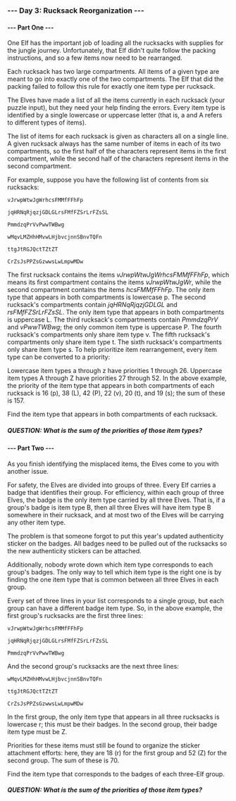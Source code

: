 ### --- Day 3: Rucksack Reorganization ---

#### --- Part One ---

One Elf has the important job of loading all the rucksacks with supplies for the jungle journey.
Unfortunately, that Elf didn't quite follow the packing instructions, and so a few items now need to
be rearranged.

Each rucksack has two large compartments. All items of a given type are meant to go into exactly one
of the two compartments. The Elf that did the packing failed to follow this rule for exactly one item
type per rucksack.

The Elves have made a list of all the items currently in each rucksack (your puzzle input), but
they need your help finding the errors. Every item type is identified by a single lowercase or
uppercase letter (that is, a and A refers to different types of items).

The list of items for each rucksack is given as characters all on a single line. A given rucksack
always has the same number of items in each of its two compartments, so the first half of the
characters represent items in the first compartment, while the second half of the characters
represent items in the second compartment.

For example, suppose you have the following list of contents from six rucksacks:

`vJrwpWtwJgWrhcsFMMfFFhFp`

`jqHRNqRjqzjGDLGLrsFMfFZSrLrFZsSL`

`PmmdzqPrVvPwwTWBwg`

`wMqvLMZHhHMvwLHjbvcjnnSBnvTQFn`

`ttgJtRGJQctTZtZT`

`CrZsJsPPZsGzwwsLwLmpwMDw`


The first rucksack contains the items _vJrwpWtwJgWrhcsFMMfFFhFp_, which means its first compartment
contains the items _vJrwpWtwJgWr_, while the second compartment contains the items _hcsFMMfFFhFp_. The
only item type that appears in both compartments is lowercase p.
The second rucksack's compartments contain _jqHRNqRjqzjGDLGL_ and _rsFMfFZSrLrFZsSL_. The only item
type that appears in both compartments is uppercase L.
The third rucksack's compartments contain _PmmdzqPrV_ and _vPwwTWBwg_; the only common item type is
uppercase P.
The fourth rucksack's compartments only share item type v.
The fifth rucksack's compartments only share item type t.
The sixth rucksack's compartments only share item type s.
To help prioritize item rearrangement, every item type can be converted to a priority:

Lowercase item types a through z have priorities 1 through 26.
Uppercase item types A through Z have priorities 27 through 52.
In the above example, the priority of the item type that appears in both compartments of each
rucksack is 16 (p), 38 (L), 42 (P), 22 (v), 20 (t), and 19 (s); the sum of these is 157.

Find the item type that appears in both compartments of each rucksack.

##### QUESTION: What is the sum of the priorities of those item types?

#### --- Part Two ---
As you finish identifying the misplaced items, the Elves come to you with another issue.

For safety, the Elves are divided into groups of three. Every Elf carries a badge that identifies
their group. For efficiency, within each group of three Elves, the badge is the only item type carried
by all three Elves. That is, if a group's badge is item type B, then all three Elves will have item
type B somewhere in their rucksack, and at most two of the Elves will be carrying any other item type.

The problem is that someone forgot to put this year's updated authenticity sticker on the badges.
All badges need to be pulled out of the rucksacks so the new authenticity stickers can be
attached.

Additionally, nobody wrote down which item type corresponds to each group's badges. The only way
to tell which item type is the right one is by finding the one item type that is common between
all three Elves in each group.

Every set of three lines in your list corresponds to a single group, but each group can have a
different badge item type. So, in the above example, the first group's rucksacks are the first
three lines:

`vJrwpWtwJgWrhcsFMMfFFhFp`

`jqHRNqRjqzjGDLGLrsFMfFZSrLrFZsSL`

`PmmdzqPrVvPwwTWBwg`


And the second group's rucksacks are the next three lines:

`wMqvLMZHhHMvwLHjbvcjnnSBnvTQFn`

`ttgJtRGJQctTZtZT`

`CrZsJsPPZsGzwwsLwLmpwMDw`

In the first group, the only item type that appears in all three rucksacks is lowercase r; this
must be their badges. In the second group, their badge item type must be Z.

Priorities for these items must still be found to organize the sticker attachment efforts: here,
they are 18 (r) for the first group and 52 (Z) for the second group. The sum of these is 70.

Find the item type that corresponds to the badges of each three-Elf group.

##### QUESTION: What is the sum of the priorities of those item types?